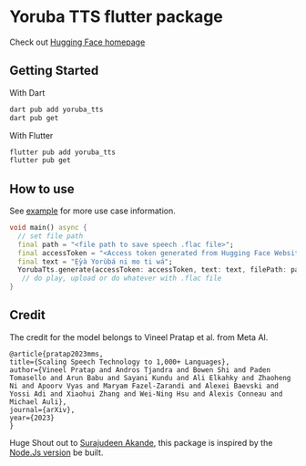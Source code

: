# Yoruba TTS flutter package

Check out
[Hugging Face homepage](https://huggingface.co/)

## Getting Started

With Dart
```bash
dart pub add yoruba_tts
dart pub get
```

With Flutter
```bash
flutter pub add yoruba_tts
flutter pub get
```


## How to use

See [example](https://github.com/haybankz/yoruba_tts/blob/main/example/example.dart) for more use case information.

```dart
void main() async {
  // set file path
  final path = "<file path to save speech .flac file>";
  final accessToken = "<Access token generated from Hugging Face Website>";
  final text = "Ẹ̀yà Yorùbá ni mo ti wá";
  YorubaTts.generate(accessToken: accessToken, text: text, filePath: path);
   // do play, upload or do whatever with .flac file
}
```

## Credit
The credit for the model belongs to Vineel Pratap et al. from Meta AI.

```
@article{pratap2023mms,
title={Scaling Speech Technology to 1,000+ Languages},
author={Vineel Pratap and Andros Tjandra and Bowen Shi and Paden Tomasello and Arun Babu and Sayani Kundu and Ali Elkahky and Zhaoheng Ni and Apoorv Vyas and Maryam Fazel-Zarandi and Alexei Baevski and Yossi Adi and Xiaohui Zhang and Wei-Ning Hsu and Alexis Conneau and Michael Auli},
journal={arXiv},
year={2023}
}
```


Huge Shout out to [Surajudeen Akande](https://www.npmjs.com/package/sirolad@gmail.com), this package is inspired by the [Node.Js version](https://www.npmjs.com/package/yoruba-tts) be built. 
